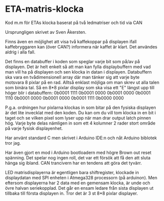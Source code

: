 # ETA-matris-klocka
Kod m.m för ETAs klocka baserat på två ledmatriser och tid via CAN

Ursprungligen skrivet av Sven Åkersten.

Finns även en möjlighet att visa två kaffekoppar på displayen ifall kaffebryggaren kan (över CAN?) informera när kaffet är klart. Det användes aldrig i alla fall.

Det finns en databuffer i koden som speglar varje bit som på/av på displayen. Det är helt enkelt så att man kan fylla displaybuffern med vad man vill ha på displayen och sen klocka in datan i displayen. Databuffern ska vara en tvådimensionell array där man tänker sig att varje byte motsvara 8 pixlar på en rad. Alltså enklast möjliga om man skrev ut alla talen som binära tal.
Så en 8*8 pixlar display som ska visa ett "E" längst upp till höger blir i databuffern:
0b0001 1111
0b0001 0000
0b0001 0000
0b0001 1110
0b0001 0000
0b0001 0000
0b0001 1111
0b0000 0000

P.g.a. ordningen hur pixlarna klockas in som bitar på den fysiska displayen är det lite invecklat med den koden. Du kan om du vill tom klocka in en bit i taget och se vilken pixel som lyser upp när man drar output latch pinnen hög. Varje byte delas nämligen in som ett 4 kolumner 2 rader stort område på varje fysisk displayenhet.


Har använt standard C men skrivet i Arduino IDE:n och nåt Arduino biblotek tror jag.

Har även gjort en mod i Arduino bootloadern med högre Brown out reset spänning. Det spelar nog ingen roll, det var ett försök att få den att sluta hänga sig ibland. CAN trancivern har en tendens att göra det tyvärr.

LED matrisdisplayerna är egentligen bara shiftregister, klockade in displaydatan med SPI enheten i Atmega328 processorn (på arduinon). Men eftersom displayerna har 2 data med en gemensam klocka, är  unde och övre halvan seriekopplad. Det går en ensam ledare från sista displayen ut tillbaka till första displayen in. Tror det är 3 st 8*8 pixlar displayer.
